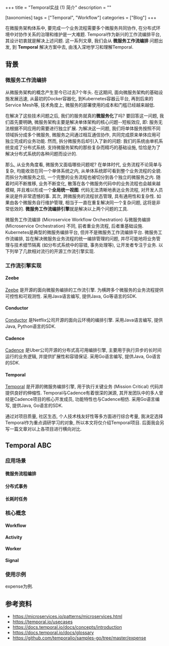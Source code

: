 +++
title = "Temporal实战 (1) 简介"
description = ""

[taxonomies]
tags = ["Temporal", "Workflow"]
categories = ["Blog"]
+++

在微服务架构体系中, 要完成一个业务流程需要多个微服务共同协作, 在分布式环境中对协作关系的治理和维护是一大难题. Temporal作为新兴的工作流编排平台, 其设计初衷就是解决上述问题. 这一系列文章, 我们会从 **微服务工作流编排** 问题出发, 到 **Temporal** 解决方案中去, 由浅入深地学习和理解Temporal.

<!-- more -->

## 背景

### 微服务工作流编排

从微服务架构的概念产生至今已过去7个年头. 在这期间, 面向微服务架构的基础设施发展迅速, 从最初的Docker容器化, 到Kubernetes容器云平台, 再到后来的Service Mesh等, 技术角度上, 微服务的部署使用的成本和门槛已经越来越低.

在解决了这些技术问题之后, 我们的服务就真的**微服务化**了吗? 要回答这一问题, 我们首先要明确, 微服务架构主要是解决单体架构的核心问题--短板效应, 即: 服务无法根据不同应用的需要进行独立扩展. 为解决这一问题, 我们将单体服务按照不同领域拆分成多个微服务, 微服务之间通过相互通信协作, 共同完成原来单体应用可独立完成的业务功能. 然而, 拆分微服务后却引入了新的问题: 我们的系统由单机系统变成了分布式系统. 支持微服务架构的那些复杂而精巧的基础设施, 恰恰是为了解决分布式系统的各种问题而设计的.

那么, 从业务角度看, 微服务又面临哪些问题呢? 在单体时代, 业务流程不论简单与复杂, 均能收敛在同一个单体系统之内, 从单体系统即可看到整个业务流程的全貌. 而拆分为微服务之后, 一个完整的业务流程也被切分到各个独立的微服务之内. 随着时间不断推移, 业务不断变化, 散落在各个微服务代码中的业务流程也会越来越模糊, 并且难以形成一个**全局统一视图**. 代码无法清晰地表达业务流程, 对开发人员来说是件非常遗憾的事. 其次, 跨微服务的流程状态管理, 具有通用性和复杂性. 如果由各个微服务自行维护管理, 相当于一直在重复解决同一个复杂问题, 这将是非常低效的. **微服务工作流编排引擎**就是解决以上两个问题的工具.

微服务工作流编排 (Microservice Workflow Orchestration) 与微服务编排 (Microservice Orchestration) 不同, 前者重业务流程, 后者重基础设施. Kubernetes是典型的微服务编排平台, 但并不是微服务工作流编排平台. 微服务工作流编排, 旨在解决微服务业务流程的统一编排管理的问题, 并尽可能地将业务管理与技术细节隔离 (如分布式系统中的容错, 事务处理等), 让开发者专注于业务. 以下列举了几款相对流行的开源工作流引擎实现.

### 工作流引擎实现

#### Zeebe

[Zeebe][1] 是开源的面向微服务编排的工作流引擎. 为横跨多个微服务的业务流程提供可控性和可观测性. 采用Java语言编写, 提供Java, Go等语言的SDK.

#### Conductor

[Conductor][2] 是Netflix公司开源的面向云环境的编排引擎. 采用Java语言编写, 提供Java, Python语言的SDK.

#### Cadence

[Cadence][3] 是Uber公司开源的分布式高可用编排引擎, 主要用于执行异步的长时间运行的业务逻辑, 并提供扩展性和容错保证. 采用Go语言编写, 提供Java, Go语言的SDK.

#### Temporal

[Temporal][4] 是开源的微服务编排引擎, 用于执行关键业务 (Mission Critical) 代码并提供良好的伸缩性. Temporal与Cadence有着很深的渊源, 其开发团队中的多人曾经是Cadence项目的核心开发成员, 功能特性也与Cadence相仿. 采用Go语言编写, 提供Java, Go语言的SDK.

通过对项目质量, 社区生态, 个人技术栈友好性等多方面进行综合考量, 我决定选择Temporal作为重点调研学习的对象, 所以本文将仅介绍Temporal项目. 后面我会另写一篇文章对以上各项目进行横向对比.

## Temporal ABC

### 应用场景

#### 微服务流程编排

#### 分布式事务

#### 长耗时任务

### 核心概念

#### Workflow

#### Activity

#### Worker

#### Signal

### 使用示例

expense为例.

## 参考资料

- https://microservices.io/patterns/microservices.html
- https://temporal.io/usecases
- https://docs.temporal.io/docs/concepts/introduction
- https://docs.temporal.io/docs/glossary
- https://github.com/temporalio/samples-go/tree/master/expense

[1]: https://github.com/camunda-cloud/zeebe
[2]: https://github.com/Netflix/conductor
[3]: https://github.com/uber/cadence
[4]: https://github.com/temporalio/temporal